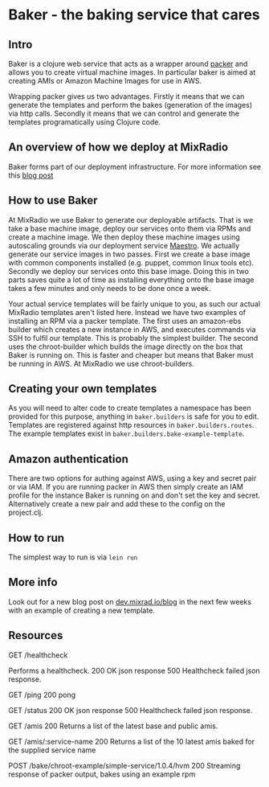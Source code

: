 # Baker - the baking service that cares

## Intro

Baker is a clojure web service that acts as a wrapper around [packer](packer.io) and allows you to create virtual machine images. In particular baker is aimed at creating AMIs or Amazon Machine Images for use in AWS.

Wrapping packer gives us two advantages. Firstly it means that we can generate the templates and perform the bakes (generation of the images) via http calls. Secondly it means that we can control and generate the templates programatically using Clojure code. 

## An overview of how we deploy at MixRadio

Baker forms part of our deployment infrastructure. For more information see this [blog post](http://dev.mixrad.io/blog/2014/10/31/How-we-deploy-at-MixRadio/)

## How to use Baker

At MixRadio we use Baker to generate our deployable artifacts. That is we take a base machine image, deploy our services onto them via RPMs and create a machine image. We then deploy these machine images using autoscaling grounds via our deployment service [Maestro](github.com/mixradio/maestro). We actually generate our service images in two passes. First we create a base image with common components installed (e.g. puppet, common linux tools etc). Secondly we deploy our services onto this base image. Doing this in two parts saves quite a lot of time as installing everything onto the base image takes a few minutes and only needs to be done once a week.

Your actual service templates will be fairly unique to you, as such our actual MixRadio templates aren't listed here. Instead we have two examples of installing an RPM via a packer template. The first uses an amazon-ebs builder which creates a new instance in AWS, and executes commands via SSH to fulfil our template. This is probably the simplest builder. The second uses the chroot-builder which builds the image directly on the box that Baker is running on. This is faster and cheaper but means that Baker must be running in AWS. At MixRadio we use chroot-builders.

## Creating your own templates

As you will need to alter code to create templates a namespace has been provided for this purpose, anything in `baker.builders` is safe for you to edit. Templates are registered against http resources in `baker.builders.routes`. The example templates exist in `baker.builders.bake-example-template`.

## Amazon authentication

There are two options for authing against AWS, using a key and secret pair or via IAM. If you are running packer in AWS then simply create an IAM profile for the instance Baker is running on and don't set the key and secret. Alternatively create a new pair and add these to the config on the project.clj.

## How to run

The simplest way to run is via `lein run`


## More info

Look out for a new blog post on [dev.mixrad.io/blog](dev.mixrad.io/blog) in the next few weeks with an example of creating a new template.

## Resources

GET /healthcheck

Performs a healthcheck.
200 OK json response
500 Healthcheck failed json response.

GET /ping
200 pong

GET /status
200 OK json response
500 Healthcheck failed json response.

GET /amis
200 Returns a list of the latest base and public amis.

GET /amis/:service-name
200 Returns a list of the 10 latest amis baked for the supplied service name

POST /bake/chroot-example/simple-service/1.0.4/hvm
200 Streaming response of packer output, bakes using an example rpm
